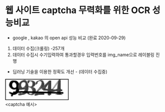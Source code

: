# 웹 사이트 captcha 무력화를 위한 OCR 성능비교
* google , kakao 의 open api 성능 비교 (완료 2020-09-29)
 1. 데이터 수집(크롤링) -257개 
 2. 데이터 수집시 수기입력하여 통과할경우 입력번호를 img_name으로 레이블링 진행   
* 딥러닝 기술을 이용한 정확도 개선 - (데이터 수집중)





<img src="/img/993244_2020_09_28_15_31_45.png" width="40%" height="30%" title="px(픽셀) 크기 설정" alt="RubberDuck"></img>   
 <captcha 예시>
